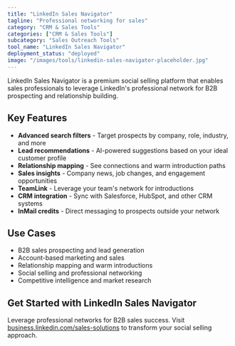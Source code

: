 ```yaml
---
title: "LinkedIn Sales Navigator"
tagline: "Professional networking for sales"
category: "CRM & Sales Tools"
categories: ["CRM & Sales Tools"]
subcategory: "Sales Outreach Tools"
tool_name: "LinkedIn Sales Navigator"
deployment_status: "deployed"
image: "/images/tools/linkedin-sales-navigator-placeholder.jpg"
---
```

LinkedIn Sales Navigator is a premium social selling platform that enables sales professionals to leverage LinkedIn's professional network for B2B prospecting and relationship building.

## Key Features

- **Advanced search filters** - Target prospects by company, role, industry, and more
- **Lead recommendations** - AI-powered suggestions based on your ideal customer profile
- **Relationship mapping** - See connections and warm introduction paths
- **Sales insights** - Company news, job changes, and engagement opportunities
- **TeamLink** - Leverage your team's network for introductions
- **CRM integration** - Sync with Salesforce, HubSpot, and other CRM systems
- **InMail credits** - Direct messaging to prospects outside your network

## Use Cases

- B2B sales prospecting and lead generation
- Account-based marketing and sales
- Relationship mapping and warm introductions
- Social selling and professional networking
- Competitive intelligence and market research

## Get Started with LinkedIn Sales Navigator

Leverage professional networks for B2B sales success. Visit [business.linkedin.com/sales-solutions](https://business.linkedin.com/sales-solutions) to transform your social selling approach.